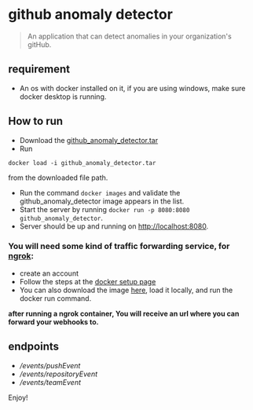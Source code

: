 # github anomaly detector 
> An application that can detect anomalies in your organization's gitHub. 

## requirement
* An os with docker installed on it, if you are using windows, make sure docker desktop is running.

## How to run
- Download the [github_anomaly_detector.tar](https://drive.google.com/file/d/1W8Jh_fj6j1RdDusOp5oyADsvh1MR8QnT/view?usp=sharing)
- Run
```
docker load -i github_anomaly_detector.tar
```
from the downloaded file path.
- Run the command ```docker images``` and validate the github_anomaly_detector image appears in the list.
- Start the server by running ```docker run -p 8080:8080 github_anomaly_detector```.
- Server should be up and running on [http://localhost:8080](http://localhost:8080).

### You will need some kind of traffic forwarding service, for [ngrok](https://ngrok.com):
- create an account
- Follow the steps at the [docker setup page](https://dashboard.ngrok.com/get-started/setup/docker)
- You can also download the image [here](/https://drive.google.com/file/d/1U9lUxhr6Gj7OBp2ppi7ldHRBF5W_ooRc/view?usp=sharing), load it locally, and run the docker run command.

**after running a ngrok container, You will receive an url where you can forward your webhooks to.**

## endpoints
- */events/pushEvent* 
- */events/repositoryEvent*
- */events/teamEvent*

Enjoy!


